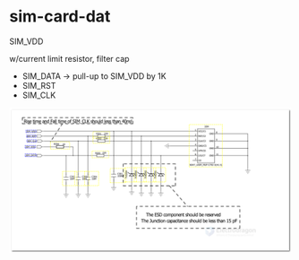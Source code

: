 
# sim-card-dat

SIM_VDD

w/current limit resistor, filter cap
- SIM_DATA -> pull-up to SIM_VDD by 1K
- SIM_RST
- SIM_CLK

![](2024-07-10-01-16-22.png)